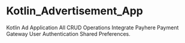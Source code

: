 # Kotlin_Advertisement_App

Kotlin Ad Application
All CRUD Operations
Integrate Payhere Payment Gateway
User Authentication
Shared Preferences.
